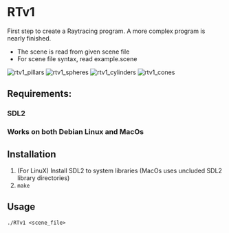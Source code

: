 # RTv1
First step to create a Raytracing program. A more complex program is nearly finished.
- The scene is read from given scene file
- For scene file syntax, read example.scene

![rtv1_pillars](https://user-images.githubusercontent.com/88131894/227585692-567c043e-d654-4983-bca5-8534f48c4c8b.png)
![rtv1_spheres](https://user-images.githubusercontent.com/88131894/227585709-cda49c72-53e3-4950-92a1-183aa4c2f3c7.png)
![rtv1_cylinders](https://user-images.githubusercontent.com/88131894/227585725-78dde6ba-3532-4d74-8eff-e2293adca798.png)
![rtv1_cones](https://user-images.githubusercontent.com/88131894/227585735-52a90263-6d9f-4506-bf75-30c6f1e0266a.png)

## Requirements:
### SDL2

### Works on both Debian Linux and MacOs

## Installation
1. (For LinuX) Install SDL2 to system libraries (MacOs uses uncluded SDL2 library directories)
2. `make`

## Usage
`./RTv1 <scene_file>`
